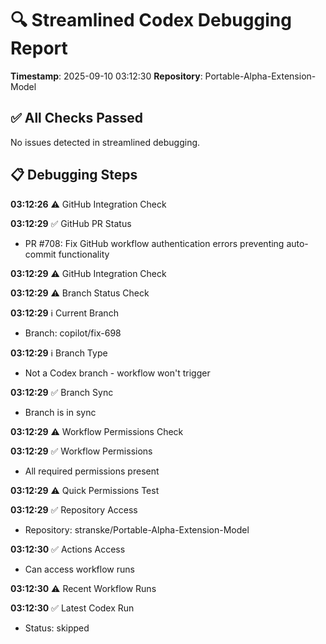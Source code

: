 # 🔍 Streamlined Codex Debugging Report

**Timestamp**: 2025-09-10 03:12:30
**Repository**: Portable-Alpha-Extension-Model

## ✅ All Checks Passed
No issues detected in streamlined debugging.

## 📋 Debugging Steps
**03:12:26** ⚠️ GitHub Integration Check

**03:12:29** ✅ GitHub PR Status
  - PR #708: Fix GitHub workflow authentication errors preventing auto-commit functionality

**03:12:29** ⚠️ GitHub Integration Check

**03:12:29** ⚠️ Branch Status Check

**03:12:29** ℹ️ Current Branch
  - Branch: copilot/fix-698

**03:12:29** ℹ️ Branch Type
  - Not a Codex branch - workflow won't trigger

**03:12:29** ✅ Branch Sync
  - Branch is in sync

**03:12:29** ⚠️ Workflow Permissions Check

**03:12:29** ✅ Workflow Permissions
  - All required permissions present

**03:12:29** ⚠️ Quick Permissions Test

**03:12:29** ✅ Repository Access
  - Repository: stranske/Portable-Alpha-Extension-Model

**03:12:30** ✅ Actions Access
  - Can access workflow runs

**03:12:30** ⚠️ Recent Workflow Runs

**03:12:30** ✅ Latest Codex Run
  - Status: skipped
